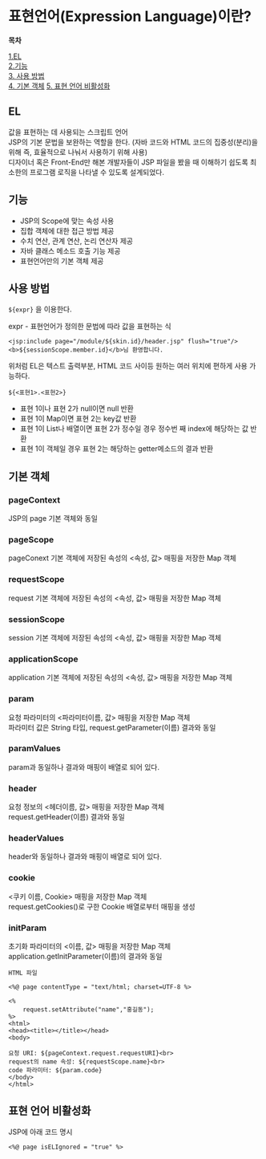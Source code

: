 # 표현언어(Expression Language)이란?

**목차**

[1.EL](#EL)  
[2.기능](#기능)  
[3. 사용 방법](#사용-방법)  
[4. 기본 객체](#기본-객체) 
[5. 표현 언어 비활성화](#표현-언어-비활성화) 

## EL

값을 표현하는 데 사용되는 스크립트 언어  
JSP의 기본 문법을 보완하는 역할을 한다. (자바 코드와 HTML 코드의 집중성(분리)을 위해 즉, 효율적으로 나눠서 사용하기 위해 사용)  
디자이너 혹은 Front-End만 해본 개발자들이 JSP 파일을 봤을 때 이해하기 쉽도록 최소한의 프로그램 로직을 나타낼 수 있도록 설계되었다.

## 기능

- JSP의 Scope에 맞는 속성 사용
- 집합 객체에 대한 접근 방법 제공
- 수치 연산, 관계 연산, 논리 연산자 제공
- 자바 클래스 메소드 호출 기능 제공
- 표현언어만의 기본 객체 제공

## 사용 방법

`${expr}` 을 이용한다.  

expr - 표현언어가 정의한 문법에 따라 값을 표현하는 식 

```
<jsp:include page="/module/${skin.id}/header.jsp" flush="true"/>
<b>${sessionScope.member.id}</b>님 환영합니다.
```

위처럼 EL은 텍스트 출력부분, HTML 코드 사이등 원하는 여러 위치에 편하게 사용 가능하다.

`${<표현1>.<표현2>}`

- 표현 1이나 표현 2가 null이면 null 반환
- 표현 1이 Map이면 표현 2는 key값 반환
- 표현 1이 List나 배열이면 표현 2가 정수일 경우 정수번 째 index에 해당하는 값 반환
- 표현 1이 객체일 경우 표현 2는 해당하는 getter메소드의 결과 반환

## 기본 객체

### pageContext

JSP의 page 기본 객체와 동일

### pageScope

pageConext 기본 객체에 저장된 속성의 <속성, 값> 매핑을 저장한 Map 객체

### requestScope

request 기본 객체에 저장된 속성의 <속성, 값> 매핑을 저장한 Map 객체

### sessionScope

session 기본 객체에 저장된 속성의 <속성, 값> 매핑을 저장한 Map 객체

### applicationScope

application 기본 객체에 저장된 속성의 <속성, 값> 매핑을 저장한 Map 객체

### param

요청 파라미터의 <파라미터이름, 값> 매핑을 저장한 Map 객체  
파라미터 값은 String 타입, request.getParameter(이름) 결과와 동일

### paramValues

param과 동일하나 결과와 매핑이 배열로 되어 있다.

### header

요청 정보의 <헤더이름, 값> 매핑을 저장한 Map 객체  
request.getHeader(이름) 결과와 동일

### headerValues

header와 동일하나 결과와 매핑이 배열로 되어 있다.

### cookie

<쿠키 이름, Cookie> 매핑을 저장한 Map 객체  
request.getCookies()로 구한 Cookie 배열로부터 매핑을 생성 

### initParam

초기화 파라미터의 <이름, 값> 매핑을 저장한 Map 객체  
application.getInitParameter(이름)의 결과와 동일

```
HTML 파일

<%@ page contentType = "text/html; charset=UTF-8 %>

<% 
    request.setAttribute("name","홍길동");
%>
<html>
<head><title></title></head>
<body>

요청 URI: ${pageContext.request.requestURI}<br>
request의 name 속성: ${requestScope.name}<br>
code 파라미터: ${param.code}
</body>
</html>
```

## 표현 언어 비활성화

JSP에 아래 코드 명시

```
<%@ page isELIgnored = "true" %>
```